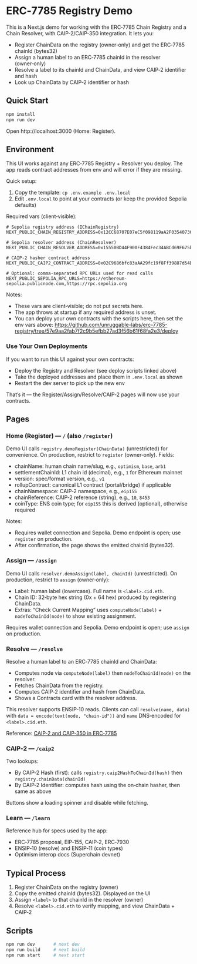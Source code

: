 # ERC‑7785 Registry Demo

This is a Next.js demo for working with the ERC‑7785 Chain Registry and a Chain Resolver, with CAIP‑2/CAIP‑350 integration. It lets you:

- Register ChainData on the registry (owner‑only) and get the ERC‑7785 chainId (bytes32)
- Assign a human label to an ERC‑7785 chainId in the resolver (owner‑only)
- Resolve a label to its chainId and ChainData, and view CAIP‑2 identifier and hash
- Look up ChainData by CAIP‑2 identifier or hash

## Quick Start

```bash
npm install
npm run dev
```

Open http://localhost:3000 (Home: Register).

## Environment

This UI works against any ERC‑7785 Registry + Resolver you deploy. The app reads contract addresses from env and will error if they are missing.

Quick setup:

1) Copy the template: `cp .env.example .env.local`
2) Edit `.env.local` to point at your contracts (or keep the provided Sepolia defaults)

Required vars (client‑visible):

```
# Sepolia registry address (IChainRegistry)
NEXT_PUBLIC_CHAIN_REGISTRY_ADDRESS=0x12CC68707E07eC5f098119aA2F035407364F3dab

# Sepolia resolver address (ChainResolver)
NEXT_PUBLIC_CHAIN_RESOLVER_ADDRESS=0x15550BD44F900F4384Fec34ABCd69F675b8ED8C5

# CAIP‑2 hasher contract address
NEXT_PUBLIC_CAIP2_CONTRACT_ADDRESS=0x02C9686bfc83aAA29fc19f8Ff39887d54B4Ef57a

# Optional: comma‑separated RPC URLs used for read calls
NEXT_PUBLIC_SEPOLIA_RPC_URLS=https://ethereum-sepolia.publicnode.com,https://rpc.sepolia.org
```

Notes:
- These vars are client‑visible; do not put secrets here.
- The app throws at startup if any required address is unset.
- You can deploy your own contracts with the scripts here, then set the env vars above:
  https://github.com/unruggable-labs/erc-7785-registry/tree/57e9aa2fab7f2c9b5efbb27ad3f56b61f68fa2e3/deploy

### Use Your Own Deployments

If you want to run this UI against your own contracts:

- Deploy the Registry and Resolver (see deploy scripts linked above)
- Take the deployed addresses and place them in `.env.local` as shown
- Restart the dev server to pick up the new env

That’s it — the Register/Assign/Resolve/CAIP‑2 pages will now use your contracts.


## Pages

### Home (Register) — `/` (also `/register`)

Demo UI calls `registry.demoRegister(ChainData)` (unrestricted) for convenience. On production, restrict to `register` (owner‑only). Fields:

- chainName: human chain name/slug, e.g., `optimism`, `base`, `arb1`
- settlementChainId: L1 chain id (decimal), e.g., `1` for Ethereum mainnet
- version: spec/format version, e.g., `v1`
- rollupContract: canonical L1 contract (portal/bridge) if applicable
- chainNamespace: CAIP‑2 namespace, e.g., `eip155`
- chainReference: CAIP‑2 reference (string), e.g., `10`, `8453`
- coinType: ENS coin type; for `eip155` this is derived (optional), otherwise required

Notes:
- Requires wallet connection and Sepolia. Demo endpoint is open; use `register` on production.
- After confirmation, the page shows the emitted chainId (bytes32).

### Assign — `/assign`

Demo UI calls `resolver.demoAssign(label, chainId)` (unrestricted). On production, restrict to `assign` (owner‑only):

- Label: human label (lowercase). Full name is `<label>.cid.eth`.
- Chain ID: 32‑byte hex string (0x + 64 hex) produced by registering ChainData.
- Extras: “Check Current Mapping” uses `computeNode(label)` + `nodeToChainId(node)` to show existing assignment.

Requires wallet connection and Sepolia. Demo endpoint is open; use `assign` on production.

### Resolve — `/resolve`

Resolve a human label to an ERC‑7785 chainId and ChainData:

- Computes node via `computeNode(label)` then `nodeToChainId(node)` on the resolver.
- Fetches ChainData from the registry.
- Computes CAIP‑2 identifier and hash from ChainData.
- Shows a Contracts card with the resolver address.

This resolver supports ENSIP‑10 reads. Clients can call `resolve(name, data)` with `data = encode(text(node, "chain-id"))` and `name` DNS‑encoded for `<label>.cid.eth`.

Reference: [CAIP‑2 and CAIP‑350 in ERC‑7785](https://github.com/unruggable-labs/ERCs/blob/61e0dac92e644b4be246b81b3097565a1ba3bc6c/ERCS/erc-7785.md#caip-2-and-caip-350-integration-in-erc-7785-chain-identifier)

### CAIP‑2 — `/caip2`

Two lookups:

- By CAIP‑2 Hash (first): calls `registry.caip2HashToChainId(hash)` then `registry.chainData(chainId)`
- By CAIP‑2 Identifier: computes hash using the on‑chain hasher, then same as above

Buttons show a loading spinner and disable while fetching.

### Learn — `/learn`

Reference hub for specs used by the app:

- ERC‑7785 proposal, EIP‑155, CAIP‑2, ERC‑7930
- ENSIP‑10 (resolve) and ENSIP‑11 (coin types)
- Optimism interop docs (Superchain devnet)

## Typical Process

1) Register ChainData on the registry (owner)
2) Copy the emitted chainId (bytes32). Displayed on the UI
3) Assign `<label>` to that chainId in the resolver (owner)
4) Resolve `<label>.cid.eth` to verify mapping, and view ChainData + CAIP‑2

## Scripts

```bash
npm run dev       # next dev
npm run build     # next build
npm run start     # next start
```
